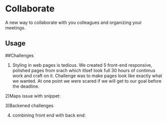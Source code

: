 # Collaborate
A new way to collaborate with you colleagues and organizing your meetings.

## Usage

##Challenges
1) Styling in web pages is tedious. We created 5 front-end responsive, polished pages from srach which itlsef took full 30 hours of contimus work and craft on it. Challenge was to make pages look like exactly what we wanted. At one point we were scared if we will get to our goal before the deadline.

2)Maps issue with snippet:

3)Backened challenges

4) combining front end with back end: 
